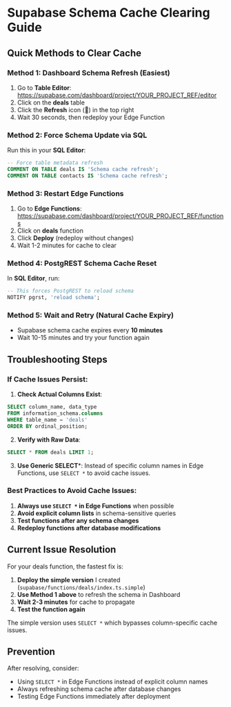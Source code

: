 # Supabase Schema Cache Clearing Guide

## Quick Methods to Clear Cache

### Method 1: Dashboard Schema Refresh (Easiest)
1. Go to **Table Editor**: https://supabase.com/dashboard/project/YOUR_PROJECT_REF/editor
2. Click on the **deals** table
3. Click the **Refresh** icon (🔄) in the top right
4. Wait 30 seconds, then redeploy your Edge Function

### Method 2: Force Schema Update via SQL
Run this in your **SQL Editor**:
```sql
-- Force table metadata refresh
COMMENT ON TABLE deals IS 'Schema cache refresh';
COMMENT ON TABLE contacts IS 'Schema cache refresh';
```

### Method 3: Restart Edge Functions
1. Go to **Edge Functions**: https://supabase.com/dashboard/project/YOUR_PROJECT_REF/functions
2. Click on **deals** function
3. Click **Deploy** (redeploy without changes)
4. Wait 1-2 minutes for cache to clear

### Method 4: PostgREST Schema Cache Reset
In **SQL Editor**, run:
```sql
-- This forces PostgREST to reload schema
NOTIFY pgrst, 'reload schema';
```

### Method 5: Wait and Retry (Natural Cache Expiry)
- Supabase schema cache expires every **10 minutes**
- Wait 10-15 minutes and try your function again

## Troubleshooting Steps

### If Cache Issues Persist:

1. **Check Actual Columns Exist**:
```sql
SELECT column_name, data_type 
FROM information_schema.columns 
WHERE table_name = 'deals' 
ORDER BY ordinal_position;
```

2. **Verify with Raw Data**:
```sql
SELECT * FROM deals LIMIT 1;
```

3. **Use Generic SELECT***:
Instead of specific column names in Edge Functions, use `SELECT *` to avoid cache issues.

### Best Practices to Avoid Cache Issues:

1. **Always use `SELECT *` in Edge Functions** when possible
2. **Avoid explicit column lists** in schema-sensitive queries  
3. **Test functions after any schema changes**
4. **Redeploy functions after database modifications**

## Current Issue Resolution

For your deals function, the fastest fix is:

1. **Deploy the simple version** I created (`supabase/functions/deals/index.ts.simple`)
2. **Use Method 1 above** to refresh the schema in Dashboard
3. **Wait 2-3 minutes** for cache to propagate
4. **Test the function again**

The simple version uses `SELECT *` which bypasses column-specific cache issues.

## Prevention

After resolving, consider:
- Using `SELECT *` in Edge Functions instead of explicit column names
- Always refreshing schema cache after database changes
- Testing Edge Functions immediately after deployment